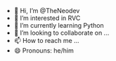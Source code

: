 - 👋 Hi, I’m @TheNeodev
- 👀 I’m interested in RVC
- 🌱 I’m currently learning Python 
- 💞️ I’m looking to collaborate on ...
- 📫 How to reach me ...
- 😄 Pronouns: he/him

<!---
TheNeodev/TheNeodev is a ✨ special ✨ repository because its `README.md` (this file) appears on your GitHub profile.
You can click the Preview link to take a look at your changes.
--->
